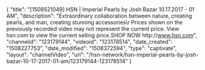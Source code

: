{
    "title": "[1508521049] HSN | Imperial Pearls by Josh Bazar 10.17.2017 - 01 AM",
    "description": "Extraordinary collaboration between nature, creating pearls, and man, creating stunning accessories\r Prices shown on the previously recorded video may not represent the current price.  View hsn.com to view the current selling price.SHOP NOW http:\/\/www.hsn.com",
    "channelid": "123179144",
    "videoid": "123178514",
    "date_created": "1508227753",
    "date_modified": "1508372594",
    "type": "captivate",
    "layout": "channelVideo",
    "url": "\/hsn-network\/hsn-imperial-pearls-by-josh-bazar-10-17-2017-01-am\/123179144-123178514"
}